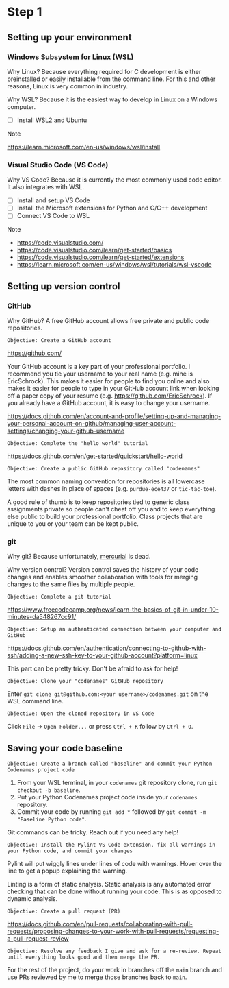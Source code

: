 # Step 1

## Setting up your environment

### Windows Subsystem for Linux (WSL)

Why Linux? Because everything required for C development is either preinstalled or easily installable from the command line. For this and other reasons, Linux is very common in industry.

Why WSL? Because it is the easiest way to develop in Linux on a Windows computer.

- [ ] Install WSL2 and Ubuntu

> [!NOTE]
> https://learn.microsoft.com/en-us/windows/wsl/install

### Visual Studio Code (VS Code)

Why VS Code? Because it is currently the most commonly used code editor. It also integrates with WSL.

- [ ] Install and setup VS Code
- [ ] Install the Microsoft extensions for Python and C/C++ development
- [ ] Connect VS Code to WSL

> [!NOTE]
> - https://code.visualstudio.com/
> - https://code.visualstudio.com/learn/get-started/basics
> - https://code.visualstudio.com/learn/get-started/extensions
> - https://learn.microsoft.com/en-us/windows/wsl/tutorials/wsl-vscode

## Setting up version control

### GitHub

Why GitHub? A free GitHub account allows free private and public code repositories.

    Objective: Create a GitHub account

https://github.com/

Your GitHub account is a key part of your professional portfolio. I recommend you tie your username to your real name (e.g. mine is EricSchrock). This makes it easier for people to find you online and also makes it easier for people to type in your GitHub account link when looking off a paper copy of your resume (e.g. https://github.com/EricSchrock). If you already have a GitHub account, it is easy to change your username.

https://docs.github.com/en/account-and-profile/setting-up-and-managing-your-personal-account-on-github/managing-user-account-settings/changing-your-github-username

    Objective: Complete the "hello world" tutorial

https://docs.github.com/en/get-started/quickstart/hello-world

    Objective: Create a public GitHub repository called "codenames"

The most common naming convention for repositories is all lowercase letters with dashes in place of spaces (e.g. `purdue-ece437` or `tic-tac-toe`).

A good rule of thumb is to keep repositories tied to generic class assignments private so people can't cheat off you and to keep everything else public to build your professional portfolio. Class projects that are unique to you or your team can be kept public.

### git

Why git? Because unfortunately, [mercurial](https://www.mercurial-scm.org/) is dead.

Why version control? Version control saves the history of your code changes and enables smoother collaboration with tools for merging changes to the same files by multiple people.

    Objective: Complete a git tutorial

https://www.freecodecamp.org/news/learn-the-basics-of-git-in-under-10-minutes-da548267cc91/

    Objective: Setup an authenticated connection between your computer and GitHub

https://docs.github.com/en/authentication/connecting-to-github-with-ssh/adding-a-new-ssh-key-to-your-github-account?platform=linux

This part can be pretty tricky. Don't be afraid to ask for help!

    Objective: Clone your "codenames" GitHub repository

Enter `git clone git@github.com:<your username>/codenames.git` on the WSL command line.

    Objective: Open the cloned repository in VS Code

Click `File` -> `Open Folder...` or press `Ctrl + K` follow by `Ctrl + O`.

## Saving your code baseline

    Objective: Create a branch called "baseline" and commit your Python Codenames project code

1. From your WSL terminal, in your `codenames` git repository clone, run `git checkout -b baseline`.
2. Put your Python Codenames project code inside your `codenames` repository.
3. Commit your code by running `git add *` followed by `git commit -m "Baseline Python code"`.

Git commands can be tricky. Reach out if you need any help!

    Objective: Install the Pylint VS Code extension, fix all warnings in your Python code, and commit your changes

Pylint will put wiggly lines under lines of code with warnings. Hover over the line to get a popup explaining the warning.

Linting is a form of static analysis. Static analysis is any automated error checking that can be done without running your code. This is as opposed to dynamic analysis.

    Objective: Create a pull request (PR)

https://docs.github.com/en/pull-requests/collaborating-with-pull-requests/proposing-changes-to-your-work-with-pull-requests/requesting-a-pull-request-review

    Objective: Resolve any feedback I give and ask for a re-review. Repeat until everything looks good and then merge the PR.

For the rest of the project, do your work in branches off the `main` branch and use PRs reviewed by me to merge those branches back to `main`.
